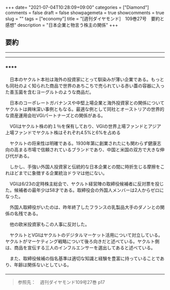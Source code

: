 +++
date= "2021-07-04T10:28:09+09:00"
categories = ["Diamond"]
comments = false
draft = false
showpagemeta = true
showcomments = true
slug = ""
tags = ["economy"]
title = "[週刊ダイヤモンド]　109巻27号　要約と感想"
description = "日本企業と物言う株主の関係"
+++

## **要約**
***


***

### ****

　日本のヤクルト本社は海外の投資家にとって馴染みが薄い企業である。もっとも同社のよく知られた商品で世界のあちこちで売られている赤い蓋の容器に入った善玉菌を含むヨーグルトのような商品だ。

　日本のコーポレートガバナンスや中堅上場企業と海外投資家との関係についてヤクルトは興味深い事例ともなる。最適な例として同社とオーストリアの世界的な資産運用会社VGIパートナーズとの関係がある。

　VGIはヤクルト株の約１％を保有しており、VGIの世界上場ファンドとアジア上場ファンドでヤクルト株はそれぞれ4.5%と6%を占める

　ヤクルトの将来性は明確である。1930年第に創業されたにも関わらず健康志向の高まる市場で信頼されているブランドであり、中国と米国の双方で大きな伸び代がある。

　しかし、手強い外国人投資家と伝統的な日本企業との間に時折生じる摩擦をこれほどまでに象徴する企業統治ドラマは他にない。

　VGIは6/23の定時株主総会で、ヤクルト経営陣の取締役候補者に反対票を投じた。候補者の最年少は58才である。取締役会の外国人メンバーは2人からゼロになった。

　外国人取締役がいたのは、昨年終了したフランスの乳製品大手のダノンとの関係の名残である。

　他の欧米投資家もこの人事に反対した。

　ヤクルトとVGIはヤクルトのデジタルマーケット活用について対立している。ヤクルトがマーケティング戦略について後ろ向きだと述べている。ヤクルト側は、商品を宣伝する三人のインフルエンサーを選出してあると述べている。

　また、取締役候補の指名基準は適切な知識と経験を豊富に持っていることであり、年齢は関係ないとしている。

####

----

>参照先：　週刊ダイヤモンド109号27巻 p17
